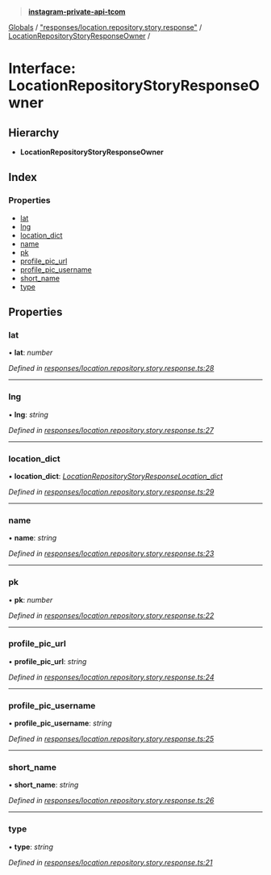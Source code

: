 > **[instagram-private-api-tcom](../README.md)**

[Globals](../README.md) / ["responses/location.repository.story.response"](../modules/_responses_location_repository_story_response_.md) / [LocationRepositoryStoryResponseOwner](_responses_location_repository_story_response_.locationrepositorystoryresponseowner.md) /

# Interface: LocationRepositoryStoryResponseOwner

## Hierarchy

* **LocationRepositoryStoryResponseOwner**

## Index

### Properties

* [lat](_responses_location_repository_story_response_.locationrepositorystoryresponseowner.md#lat)
* [lng](_responses_location_repository_story_response_.locationrepositorystoryresponseowner.md#lng)
* [location_dict](_responses_location_repository_story_response_.locationrepositorystoryresponseowner.md#location_dict)
* [name](_responses_location_repository_story_response_.locationrepositorystoryresponseowner.md#name)
* [pk](_responses_location_repository_story_response_.locationrepositorystoryresponseowner.md#pk)
* [profile_pic_url](_responses_location_repository_story_response_.locationrepositorystoryresponseowner.md#profile_pic_url)
* [profile_pic_username](_responses_location_repository_story_response_.locationrepositorystoryresponseowner.md#profile_pic_username)
* [short_name](_responses_location_repository_story_response_.locationrepositorystoryresponseowner.md#short_name)
* [type](_responses_location_repository_story_response_.locationrepositorystoryresponseowner.md#type)

## Properties

###  lat

• **lat**: *number*

*Defined in [responses/location.repository.story.response.ts:28](https://github.com/cuonglnhust/instagram-private-api-tcom/blob/3e16058/src/responses/location.repository.story.response.ts#L28)*

___

###  lng

• **lng**: *string*

*Defined in [responses/location.repository.story.response.ts:27](https://github.com/cuonglnhust/instagram-private-api-tcom/blob/3e16058/src/responses/location.repository.story.response.ts#L27)*

___

###  location_dict

• **location_dict**: *[LocationRepositoryStoryResponseLocation_dict](_responses_location_repository_story_response_.locationrepositorystoryresponselocation_dict.md)*

*Defined in [responses/location.repository.story.response.ts:29](https://github.com/cuonglnhust/instagram-private-api-tcom/blob/3e16058/src/responses/location.repository.story.response.ts#L29)*

___

###  name

• **name**: *string*

*Defined in [responses/location.repository.story.response.ts:23](https://github.com/cuonglnhust/instagram-private-api-tcom/blob/3e16058/src/responses/location.repository.story.response.ts#L23)*

___

###  pk

• **pk**: *number*

*Defined in [responses/location.repository.story.response.ts:22](https://github.com/cuonglnhust/instagram-private-api-tcom/blob/3e16058/src/responses/location.repository.story.response.ts#L22)*

___

###  profile_pic_url

• **profile_pic_url**: *string*

*Defined in [responses/location.repository.story.response.ts:24](https://github.com/cuonglnhust/instagram-private-api-tcom/blob/3e16058/src/responses/location.repository.story.response.ts#L24)*

___

###  profile_pic_username

• **profile_pic_username**: *string*

*Defined in [responses/location.repository.story.response.ts:25](https://github.com/cuonglnhust/instagram-private-api-tcom/blob/3e16058/src/responses/location.repository.story.response.ts#L25)*

___

###  short_name

• **short_name**: *string*

*Defined in [responses/location.repository.story.response.ts:26](https://github.com/cuonglnhust/instagram-private-api-tcom/blob/3e16058/src/responses/location.repository.story.response.ts#L26)*

___

###  type

• **type**: *string*

*Defined in [responses/location.repository.story.response.ts:21](https://github.com/cuonglnhust/instagram-private-api-tcom/blob/3e16058/src/responses/location.repository.story.response.ts#L21)*